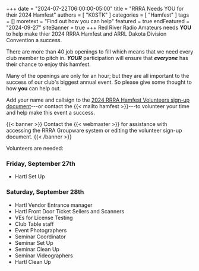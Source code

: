 +++
date = "2024-07-22T06:00:00-05:00"
title = "RRRA Needs YOU for their 2024 Hamfest"
authors = [ "K0STK" ]
categories = [ "Hamfest" ]
tags = []
moretext = "Find out how you can help"
featured = true
endFeatured = "2024-09-27"
siteBanner = true
+++
Red River Radio Amateurs needs **YOU** to help make thier 2024 RRRA
Hamfest and ARRL Dakota Division Convention a success.

There are more than 40 job openings to fill which means that we need
every club member to pitch in. ***YOUR*** participation will ensure that
***everyone*** has their chance to enjoy this hamfest.
<!--more-->

Many of the openings are only for an hour; but they are all important
to the success of our club's biggest annual event. So please give some
thought to how **you** can help out.

Add your name and callsign to the
[2024 RRRA Hamfest Volunteers sign-up document](https://cloud.rrra.org/index.php/f/73774)---or
contact the {{< mailto hamfest >}}---to volunteer your time
and help make this event a success.

{{< banner >}}
Contact the {{< webmaster >}} for assistance with
accessing the RRRA Groupware system or editing the volunteer sign-up
document.
{{< /banner >}}

Volunteers are needed:

### Friday, September 27th

* Hartl Set Up

### Saturday, September 28th

* Hartl Vendor Entrance manager
* Hartl Front Door Ticket Sellers and Scanners
* VEs for License Testing
* Club Table staff
* Event Photographers
* Seminar Coordinator
* Seminar Set Up
* Seminar Clean Up
* Seminar Videographers
* Hartl Clean Up

